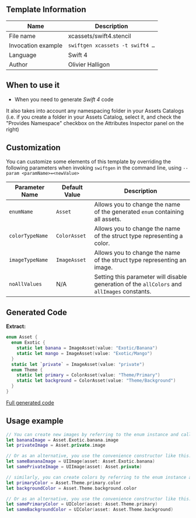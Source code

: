 ## Template Information

| Name      | Description       |
| --------- | ----------------- |
| File name | xcassets/swift4.stencil |
| Invocation example | `swiftgen xcassets -t swift4 …` |
| Language | Swift 4 |
| Author | Olivier Halligon |

## When to use it

- When you need to generate *Swift 4* code

It also takes into account any namespacing folder in your Assets Catalogs (i.e. if you create a folder in your Assets Catalog, select it, and check the "Provides Namespace" checkbox on the Attributes Inspector panel on the right)

## Customization

You can customize some elements of this template by overriding the following parameters when invoking `swiftgen` in the command line, using `--param <paramName>=<newValue>`

| Parameter Name | Default Value | Description |
| -------------- | ------------- | ----------- |
| `enumName` | `Asset` | Allows you to change the name of the generated `enum` containing all assets. |
| `colorTypeName` | `ColorAsset` | Allows you to change the name of the struct type representing a color. |
| `imageTypeName` | `ImageAsset` | Allows you to change the name of the struct type representing an image. |
| `noAllValues` | N/A | Setting this parameter will disable generation of the `allColors` and `allImages` constants. |

## Generated Code

**Extract:**

```swift
enum Asset {
  enum Exotic {
    static let banana = ImageAsset(value: "Exotic/Banana")
    static let mango = ImageAsset(value: "Exotic/Mango")
  }
  static let `private` = ImageAsset(value: "private")
  enum Theme {
  	static let primary = ColorAsset(value: "Theme/Primary")
  	static let background = ColorAsset(value: "Theme/Background")
  }
}
```

[Full generated code](https://github.com/SwiftGen/templates/blob/master/Tests/Expected/XCAssets/swift4-context-defaults.swift)

## Usage example

```swift
// You can create new images by referring to the enum instance and calling `.image` on it:
let bananaImage = Asset.Exotic.banana.image
let privateImage = Asset.private.image

// Or as an alternative, you use the convenience constructor like this:
let sameBananaImage = UIImage(asset: Asset.Exotic.banana)
let samePrivateImage = UIImage(asset: Asset.private)

// similarly, you can create colors by referring to the enum instance and calling `.color` on it:
let primaryColor = Asset.Theme.primary.color
let backgroundColor = Asset.Theme.background.color

// Or as an alternative, you use the convenience constructor like this:
let samePrimaryColor = UIColor(asset: Asset.Theme.primary)
let sameBackgroundColor = UIColor(asset: Asset.Theme.background)
```
